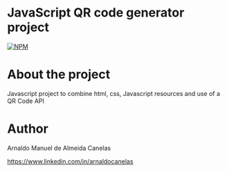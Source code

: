 # JavaScript QR code generator project

[![NPM](https://img.shields.io/npm/l/react)](https://github.com/amac81/QRCode_generator_JS/blob/main/LICENSE) 

# About the project

Javascript project to combine html, css, Javascript resources and use of a QR Code API

# Author

Arnaldo Manuel de Almeida Canelas

https://www.linkedin.com/in/arnaldocanelas
